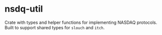 
# nsdq-util
Crate with types and helper functions for implementing NASDAQ protocols. <br>
Built to support shared types for `slouch` and `itch`.

